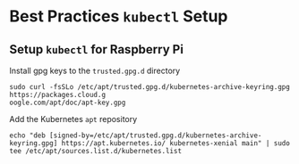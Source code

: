 # Best Practices `kubectl` Setup

## Setup `kubectl` for Raspberry Pi

Install gpg keys to the `trusted.gpg.d` directory
```
sudo curl -fsSLo /etc/apt/trusted.gpg.d/kubernetes-archive-keyring.gpg https://packages.cloud.g
oogle.com/apt/doc/apt-key.gpg
```

Add the Kubernetes `apt` repository
```
echo "deb [signed-by=/etc/apt/trusted.gpg.d/kubernetes-archive-keyring.gpg] https://apt.kubernetes.io/ kubernetes-xenial main" | sudo tee /etc/apt/sources.list.d/kubernetes.list
```
